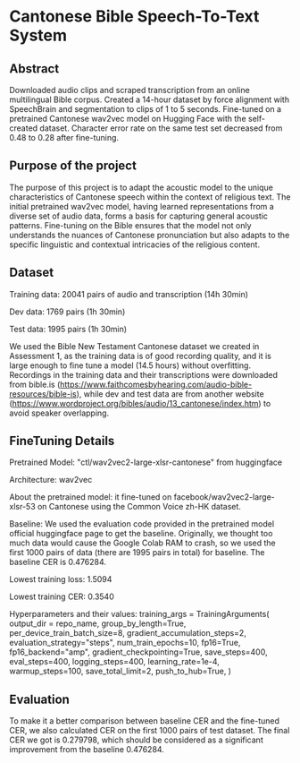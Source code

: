 # Cantonese Bible Speech-To-Text System

## Abstract 
Downloaded audio clips and scraped transcription from an online multilingual Bible corpus. 
Created a 14-hour dataset by force alignment with SpeechBrain and segmentation to clips of 1 to 5 seconds. 
Fine-tuned on a pretrained Cantonese wav2vec model on Hugging Face with the self-created dataset. 
Character error rate on the same test set decreased from 0.48 to 0.28 after fine-tuning. 

## Purpose of the project 
The purpose of this project is to adapt the acoustic model to the unique characteristics of Cantonese speech within the context of religious text. The initial pretrained wav2vec model, having learned representations from a diverse set of audio data, forms a basis for capturing general acoustic patterns. Fine-tuning on the Bible ensures that the model not only understands the nuances of Cantonese pronunciation but also adapts to the specific linguistic and contextual intricacies of the religious content.

## Dataset 
Training data: 20041 pairs of audio and transcription (14h 30min)

Dev data: 1769 pairs (1h 30min)

Test data: 1995 pairs (1h 30min)

We used the Bible New Testament Cantonese dataset we created in Assessment 1, as the training data is of good recording quality, and it is large enough to fine tune a model (14.5 hours) without overfitting. Recordings in the training data and their transcriptions were downloaded from bible.is (https://www.faithcomesbyhearing.com/audio-bible-resources/bible-is), while dev and test data are from another website (https://www.wordproject.org/bibles/audio/13_cantonese/index.htm) to avoid speaker overlapping. 


## FineTuning Details 
Pretrained Model: "ctl/wav2vec2-large-xlsr-cantonese" from huggingface 

Architecture: wav2vec 

About the pretrained model: it fine-tuned on facebook/wav2vec2-large-xlsr-53 on Cantonese using the Common Voice zh-HK dataset. 

Baseline: We used the evaluation code provided in the pretrained model official huggingface page to get the baseline. Originally, we thought too much data would cause the Google Colab RAM to crash, so we used the first 1000 pairs of data (there are 1995 pairs in total) for baseline. The baseline CER is 0.476284.

Lowest training loss: 1.5094 

Lowest training CER: 0.3540

Hyperparameters and their values:
training_args = TrainingArguments(
  output_dir = repo_name,
  group_by_length=True,
  per_device_train_batch_size=8,
  gradient_accumulation_steps=2,
  evaluation_strategy="steps",
  num_train_epochs=10,
  fp16=True,
  fp16_backend="amp",
  gradient_checkpointing=True,
  save_steps=400,
  eval_steps=400,
  logging_steps=400,
  learning_rate=1e-4,
  warmup_steps=100,
  save_total_limit=2,
  push_to_hub=True,
)

## Evaluation 
To make it a better comparison between baseline CER and the fine-tuned CER, we also calculated CER on the first 1000 pairs of test dataset. The final CER we got is 0.279798, which should be considered as a significant improvement from the baseline 0.476284. 
